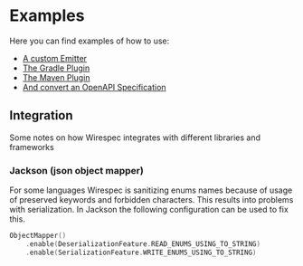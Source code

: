 # Examples

Here you can find examples of how to use:

* [A custom Emitter](spring-boot-custom-maven-plugin/README.md)
* [The Gradle Plugin](spring-boot-gradle-plugin/README.md)
* [The Maven Plugin](spring-boot-maven-plugin/README.md)
* [And convert an OpenAPI Specification](spring-boot-openapi-maven-plugin/README.md)

## Integration

Some notes on how Wirespec integrates with different libraries and frameworks

### Jackson (json object mapper)

For some languages Wirespec is sanitizing enums names because of usage of preserved keywords and forbidden characters.
This results into problems with serialization. In Jackson the following configuration can be used to fix this.

```kotlin
ObjectMapper()
    .enable(DeserializationFeature.READ_ENUMS_USING_TO_STRING)
    .enable(SerializationFeature.WRITE_ENUMS_USING_TO_STRING)
```
